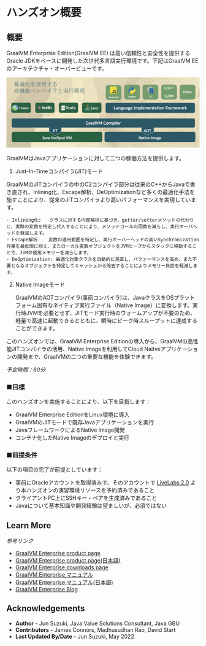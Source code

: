 # ハンズオン概要

## 概要

GraalVM Enterprise Edition(GraalVM EE) は高い信頼性と安全性を提供するOracle JDKをベースに開発した次世代多言語実行環境です。下記はGraalVM EEのアーキテクチャ・オーバービューです。

![graalvm architecture](images/architecture.png)

GraalVMはJavaアプリケーションに対して二つの稼働方法を提供します。

1. Just-In-Timeコンパイラ(JIT)モード

  GraalVMのJITコンパイラの中のC2コンパイラ部分は従来のC++からJavaで書き直され、Inlining化、Escape解析、DeOptimizationなど多くの最適化手法を施すことにより、従来のJITコンパイラより高いパフォーマンスを実現しています。

    - Inlining化:   クラスに対する内部解析に基づき、getter/setterメソッドの代わりに、実際の変数を特定し代入することにより、メソッドコールの回数を減らし、実行オーバヘッドを軽減します。
    - Escape解析:   変数の適用範囲を特定し、実行オーバーヘッドの高いSynchronization作業を最低限に抑え、またローカル変数オブジェクトをJVMヒープからスタックに移動することで、JVMの使用メモリーを減らします。
    - DeOptimization: 最適化対象クラスを自動的に見直し、パフォーマンスを高め、また不要となるオブジェクトを特定してキャッシュから除去することによりメモリー負担を軽減します。

  
2. Native Imageモード

    GraalVMのAOTコンパイラ(事前コンパイラ)は、JavaクラスをOSプラットフォーム固有なネイティブ実行ファイル（Native Image）に変換します。実行時JVMを必要とせず、JITモード実行時のウォームアップが不要のため、軽量で高速に起動できるとともに、瞬時にピーク時スループットに達成することができます。


このハンズオンでは、GraalVM Enterprise Editionの導入から、GraalVMの高性能JITコンパイラの活用、Native Imageを利用してCloud Naitveアプリケーションの開発まで、GraalVMの二つの重要な機能を体験できます。

*予定時間：60分*

### ■目標

このハンズオンを実施することにより、以下を目指します：
* GraalVM Enterprise EditionをLinux環境に導入
* GraalVMのJITモードで既存Javaアプリケーションを実行
* JavaフレームワークによるNative Image開発
* コンテナ化したNative Imageのデプロイと実行

### ■前提条件

以下の項目の完了が前提としています：

* 事前にOracleアカウントを取得済みで、そのアカウントで [LiveLabs 2.0](http://livelabs.oracle.com) より本ハンズオンの演習環境リソースを予約済みであること
* クライアントPC上にSSHキー・ペアを生成済みであること
* Javaについて基本知識や開発経験は望ましいが、必須ではない

## Learn More

*参考リンク*
* [GraalVM Enterprise product page](https://www.oracle.com/java/graalvm/)
* [GraalVM Enterprise product page(日本語)](https://www.oracle.com/jp/java/graalvm/)
* [GraalVM Enterprise downloads page](https://www.oracle.com/downloads/graalvm-downloads.html)
* [GraalVM Enterprise マニュアル](https://docs.oracle.com/en/graalvm/enterprise/21/docs/reference-manual/)
* [GraalVM Enterprise マニュアル(日本語)](https://docs.oracle.com/cd/F44923_01/index.html)
* [GraalVM Enterprise Blog](https://blogs.oracle.com/java/category/j-graalvm-technology)

## Acknowledgements
* **Author** - Jun Suzuki, Java Value Solutions Consultant, Java GBU
* **Contributors** - James Connors, Madhusudhan Rao, David Start
* **Last Updated By/Date** - Jun Suzuki, May 2022
